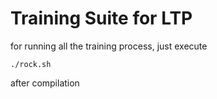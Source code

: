 # Training Suite for LTP

for running all the training process, just execute

```
./rock.sh
```

after compilation
